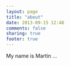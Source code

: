 ```yaml
---
layout: page
title: "about"
date: 2013-09-15 12:48
comments: false
sharing: true
footer: true
---
```

My name is Martin … 